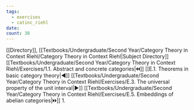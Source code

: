 ```yaml
---
tags:
  - exercises
  - catinc_riehl
date: 
count: 38
---
```

[[Directory]], [[Textbooks/Undergraduate/Second Year/Category Theory in Context Riehl/Category Theory in Context Riehl|Subject Directory]]
[[Textbooks/Undergraduate/Second Year/Category Theory in Context Riehl/Exercises/1.1. Abstract and concrete categories|🞀🞀]] [[E.1. Theorems in basic category theory|◀]] [[Textbooks/Undergraduate/Second Year/Category Theory in Context Riehl/Exercises/E.3. The universal property of the unit interval|▶]] [[Textbooks/Undergraduate/Second Year/Category Theory in Context Riehl/Exercises/E.5. Embeddings of abelian categories|🞂🞂]]
1. 